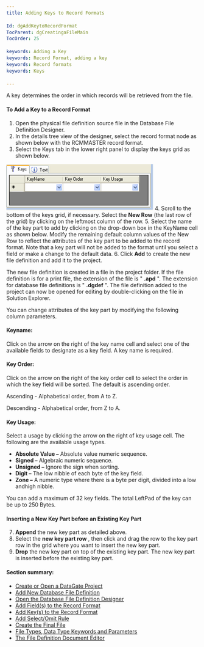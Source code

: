 ```yaml
---
title: Adding Keys to Record Formats

Id: dgAddKeytoRecordFormat
TocParent: dgCreatingaFileMain
TocOrder: 25

keywords: Adding a Key
keywords: Record Format, adding a key
keywords: Record formats
keywords: Keys

---
```


A key determines the order in which records will be retrieved from the file.

#### To Add a Key to a Record Format

1. Open the physical file definition source file in the Database File Definition Designer.
2. In the details tree view of the designer, select the record format node as shown
				below with the RCMMASTER record format.
3. Select the Keys tab in the lower right panel to display the keys grid as shown below.

![](Images/KeysGrid.bmp)
4. Scroll to the bottom of the keys grid, if necessary. Select the **New Row**  (the last
				row of the grid) by clicking on the leftmost column of the row.
5. Select the name of the key part to add by clicking on the drop-down box in the
				KeyName cell as shown below. Modify the remaining default column values of the
				New Row to reflect the attributes of the key part to be added to the record format.
				Note that a key part will not be added to the format until you select a field or make a
				change to the default data.
6. Click **Add**  to create the new file definition and add it to the project.

The new file definition is created in a file in the project folder. If the file definition is for a print file, the extension of the file is " **.apd** ". The extension for database file definitions is " **.dgdef** ". The file definition added to the project can now be opened for editing by double-clicking on the file in Solution Explorer.

You can change attributes of the key part by modifying the following column parameters.

#### Keyname:
Click on the arrow on the right of the key name cell and select one of the available fields to designate as a key field. A key name is required.

#### Key Order:
Click on the arrow on the right of the key order cell to select the order in which the key field will be sorted. The default is ascending order.

Ascending - Alphabetical order, from A to Z.

Descending - Alphabetical order, from Z to A.

#### Key Usage:
Select a usage by clicking the arrow on the right of key usage cell. The following are the available usage types.

- **Absolute Value –** Absolute value numeric sequence.
- **Signed –** Algebraic numeric sequence.
- **Unsigned –** Ignore the sign when sorting.
- **Digit –** The low nibble of each byte of the key field.
- **Zone –** A numeric type where there is a byte per digit, divided into a
				 	low andhigh nibble.

You can add a maximum of 32 key fields. The total LeftPad of the key can be up to 250 Bytes.

#### Inserting a New Key Part before an Existing Key Part

7. **Append**  the new key part as detailed above.
8. Select the **new key part row** , then click and drag the row to the key part row in the
					grid where you want to insert the new key part.
9. **Drop**  the new key part on top of the existing key part. The new key part is inserted
					before the existing key part.

#### Section summary:

- [Create or Open a DataGate Project](dgCreateOrOpenaProject.html)
- [Add New Database File Definition](dgAddNewFileDefinition.html)
- [Open the Database File Definition Designer](dgOpenFDD.html)
- [Add Field(s) to the Record Format](dgAddFieldtoRecordFormat.html)
- [Add Key(s) to the Record Format](dgAddKeytoRecordFormat.html)
- [Add Select/Omit Rule](dgAddSelectOmitRule.html)
- [Create the Final File](dgCreatetheFinalFile.html)
- [File Types, Data Type Keywords and Parameters](dgFileTypesandDataTypes.html)
- [The File Definition Document Editor](dgFileDefinitionDocumentEditor.html)

